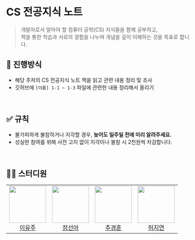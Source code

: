 # CS 전공지식 노트

> 개발자로서 알아야 할 컴퓨터 공학(CS) 지식들을 함께 공부하고, <br/>
책을 통한 학습과 서로의 경험을 나누며 개념을 깊이 이해하는 것을 목표로 합니다.

## 💫 진행방식

- 해당 주차의 CS 전공지식 노트 책을 읽고 관련 내용 정리 및 조사
- 깃허브에 `[이름] 1-1 ~ 1-3` 파일에 관련한 내용 정리해서 올리기

<br />

## ✅ 규칙

- 불가피하게 불참하거나 지각할 경우, **늦어도 일주일 전에 미리 알려주세요.**
- 성실한 참여를 위해 사전 고지 없이 지각이나 불참 시 2천원씩 차감합니다.

<br />

## 🧑‍💻 스터디원

<table>
  <tr height="120px">
    <td align="center">
      <a href="https://github.com/yuzulike"><img height="100px" width="100px" src="https://github.com/yuzulike.png"/></a>
      <br />
      <a href="https://github.com/yuzulike">이유주</a>
    </td>
    <td align="center">
      <a href="https://github.com/iOdiO89"><img height="100px" width="100px" src="https://github.com/iOdiO89.png""/></a>
      <br />
      <a href="https://github.com/iOdiO89">정선아</a>
    </td>
     <td align="center">
      <a href="https://github.com/chuhoon"><img height="100px" width="100px" src="https://github.com/chuhoon.png""/></a>
      <br />
      <a href="https://github.com/chuhoon">추경훈</a>
    </td>
     <td align="center">
      <a href="https://github.com/Heojiyeon"><img height="100px" width="100px" src="https://github.com/Heojiyeon.png""/></a>
      <br />
      <a href="https://github.com/Heojiyeon">허지연</a>
    </td>
  </tr>
</table>

